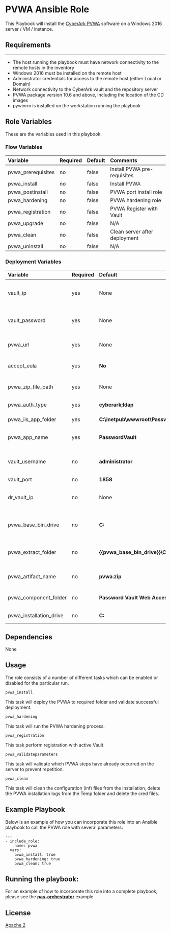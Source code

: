 # PVWA Ansible Role
This Playbook will install the [CyberArk PVWA](https://www.cyberark.com/products/privileged-account-security-solution/core-privileged-account-security/) software on a Windows 2016 server / VM / instance.

## Requirements
------------
- The host running the playbook must have network connectivity to the remote hosts in the inventory
- Windows 2016 must be installed on the remote host
- Administrator credentials for access to the remote host (either Local or Domain)
- Network connectivity to the CyberArk vault and the repository server
- PVWA package version 10.6 and above, including the location of the CD images
- pywinrm is installed on the workstation running the playbook

## Role Variables
These are the variables used in this playbook:

### Flow Variables
Variable                          | Required     | Default                                         | Comments
:----------------------------------|:-------------|:------------------------------------------------|:---------
pvwa_prerequisites                | no           | false                                           | Install PVWA pre-requisites
pvwa_install                      | no           | false                                           | Install PVWA
pvwa_postinstall                  | no           | false                                           | PVWA port install role
pvwa_hardening                    | no           | false                                           | PVWA hardening role
pvwa_registration                 | no           | false                                           | PVWA Register with Vault
pvwa_upgrade                      | no           | false                                           | N/A
pvwa_clean                        | no           | false                                           | Clean server after deployment
pvwa_uninstall                    | no           | false                                           | N/A

### Deployment Variables
Variable                          | Required     | Default                                         | Comments
:----------------------------------|:-------------|:------------------------------------------------|:---------
vault_ip                          | yes          | None                                            | Vault IP address to perform registration
vault_password                    | yes          | None                                            | Vault password to perform registration
pvwa_url                          | yes          | None                                            | URL of registered PVWA
accept_eula                       | yes          | **No**                                          | Accepting EULA condition
pvwa_zip_file_path                | yes          | None                                            | Zip File path of CyberArk packages
pvwa_auth_type                    | yes          | **cyberark;ldap**                               | Authentication Type
pvwa_iis_app_folder               | yes          | **C:\inetpub\wwwroot\Password\Vault**           | IIS Application Folder
pvwa_app_name                     | yes          | **PasswordVault**                               | Web Application Name
vault_username                    | no           | **administrator**                               | Vault username to perform registration
vault_port                        | no           | **1858**                                        | Vault port
dr_vault_ip                       | no           | None                                            | Vault DR IP address to perform registration
pvwa_base_bin_drive               | no           | **C:**                                          | Base path to extract CyberArk packages
pvwa_extract_folder               | no           | **{{pvwa_base_bin_drive}}\\Cyberark\\packages** | Path to extract the CyberArk packages
pvwa_artifact_name                | no           | **pvwa.zip**                                    | Zip file name of the PVWA package
pvwa_component_folder             | no           | **Password Vault Web Access**                      | The name of PVWA unzip folder
pvwa_installation_drive           | no           | **C:**                                          | Base drive to install PVWA

## Dependencies
None

## Usage
The role consists of a number of different tasks which can be enabled or disabled for the particular
run.

`pvwa_install`

This task will deploy the PVWA to required folder and validate successful deployment.

`pvwa_hardening`

This task will run the PVWA hardening process.

`pvwa_registration`

This task perform registration with active Vault.

`pvwa_validateparameters`

This task will validate which PVWA steps have already occurred on the server to prevent repetition.

`pvwa_clean`

This task will clean the configuration (inf) files from the installation, delete the
PVWA installation logs from the Temp folder and delete the cred files.

## Example Playbook
Below is an example of how you can incorporate this role into an Ansible playbook
to call the PVWA role with several parameters:

```
---
- include_role:
    name: pvwa
  vars:
    pvwa_install: true
    pvwa_hardening: true
    pvwa_clean: true
```

## Running the  playbook:
For an example of how to incorporate this role into a complete playbook, please see the
**[pas-orchestrator](https://github.com/cyberark/pas-orchestrator)** example.

## License
[Apache 2](LICENSE)
